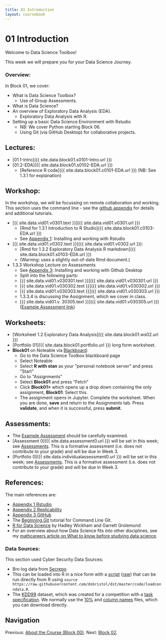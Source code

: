 ```yaml
---
title: 01 Introduction
layout: coursebook
---
```


# 01 Introduction

Welcome to Data Science Toolbox!

This week we will prepare you for your Data Science Journey. 

### Overview:

In Block 01, we cover:

* What is Data Science Toolbox?
  * Use of Group Assessments.
* What is Data Science?
* An overview of Exploratory Data Analysis (EDA).
  * Exploratory Data Analysis with R.
* Setting up a basic Data Science Environment with Rstudio
  * NB: We cover Python starting Block 06.
  * Using Git (via GitHub Desktop) for collaborative projects.

## Lectures:

* [01.1-Intro]({{ site.data.block01.s0101-Intro.url }})
* [01.2-EDA]({{ site.data.block01.s0102-EDA.url }})
  * [Reference R code]({{ site.data.block01.c0101-EDA.url }}) (NB: See 1.3.1 for explanation)

## Workshop:

In the workshop, we will be focussing on remote collaboration and working. This section uses the command line - see the [github appendix](appendix3-github.md) for details and additional tutorials.

* [{{ site.data.vid01.v0301.text }}]({{ site.data.vid01.v0301.url }})
  * [Rmd for 1.3.1 Introduction to R Studio]({{ site.data.block01.c0103-EDA.url }}) 
  * See [Appendix 1](appendix1-prep.md): Installing and working with Rstudio
* [{{ site.data.vid01.v0302.text }}]({{ site.data.vid01.v0302.url }}):
  * [Rmd for 1.3.2 Exploratory Data Analysis R markdown]({{ site.data.block01.s0103-EDA.url }}) 
  * (Warning: uses a slightly out-of-date Rmd document.)
* 1.3.3 Workshop Lecture on Assessments
  * See [Appendix 3](appendix3-github.md): Installing and working with Github Desktop
  * Split into the following parts:
  - [{{ site.data.vid01.v030301.text }}]({{ site.data.vid01.v030301.url }})
  - [{{ site.data.vid01.v030302.text }}]({{ site.data.vid01.v030302.url }})
  - [{{ site.data.vid01.v030303.text }}]({{ site.data.vid01.v030303.url }})
  - 1.3.3.4 is discussing the Assignment, which we cover in class.
  - [{{ site.data.vid01.v. 30305.text }}]({{ site.data.vid01.v030305.url }}) ([Example Assessment link](https://github.com/dsbristol/dst_example_project))

## Worksheets:

* [Worksheet 1.2 Exploratory Data Analysis]({{ site.data.block01.ws02.url }}) 
* [Portfolio 01]({{ site.data.block01.portfolio.url }}) long form worksheet.
* **Block01** on Noteable via [Blackboard](https://www.ole.bris.ac.uk/ultra/courses/_255714_1/cl/outline):
	* Go to the Data Science Toolbox blackboard page
	* Select Noteable
	* Select **R with stan** as your "personal notebook server" and press "Start"
	* Go to "Assignments"
	* Select **Block01** and press "Fetch"
	* Click **Block01>** which opens up a drop down containing the only assignment, **Block01**. Select this.
	* The assignment opens in Jupyter. Complete the worksheet. When you are done, **save** and return to the Assignments tab. Press **validate**, and when it is successful, press **submit**.

## Assessments:

* The [Example Assessment](https://github.com/dsbristol/dst_example_project) should be carefully examined.
* [Assessment 0]({{ site.data.assessment0.url }}) will be set in this week; see [Assessments](../assessments.md). This is a formative assessment (i.e. does not contribute to your grade) and will be due in Week 3.
* [Portfolio 0]({{ site.data.individualassessment0.url }}) will be set in this week; see [Assessments](../assessments.md). This is a formative assessment (i.e. does not contribute to your grade) and will be due in Week 3.

## References:

The main references are:

* [Appendix 1 Rstudio](appendix1-prep.md)
* [Appendix 2 Replicability](appendix2-replicability.md)
* [Appendix 3 GitHub](appendix3-github.md)
* The [Beginning Git](https://chryswoods.com/beginning_git/index.html) tutorial for Command Line Git.
* [R for Data Science](https://r4ds.had.co.nz/) by Hadley Wickham and Garrett Grolemund
* For an overview about how Data Science fits into other disciplines, see my [mathcareers article on What to know before studying data science](https://www.mathscareers.org.uk/what-to-know-before-studying-data-science/).
### Data Sources:

This section used Cyber Security Data Sources:

* Bro log data from [Secrepo](http://www.secrepo.com/Datasets%20Description/HTML_Bro_log_1/conn.html)
* This can be loaded into R in a nice form with a [script](https://github.com/dsbristol/dst/blob/master/code/loadconndata.R) ([raw](https://raw.githubusercontent.com/dsbristol/dst/master/code/loadconndata.R)) that can be run directly from R using `source https://raw.githubusercontent.com/dsbristol/dst/master/code/loadconndata.R`.
* The [KDD99](http://kdd.ics.uci.edu/databases/kddcup99/kddcup99.html) dataset, which was created for a competition with a [task specification](http://kdd.ics.uci.edu/databases/kddcup99/task.html). We normally use the [10%](http://kdd.ics.uci.edu/databases/kddcup99/kddcup.data_10_percent.gz) and [column names](http://kdd.ics.uci.edu/databases/kddcup99/kddcup.names) files, which you can download directly.

## Navigation

Previous: [About the Course (Block 00)](00.md).
Next: [Block 02](02.md).

